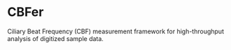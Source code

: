 # CBFer
Ciliary Beat Frequency (CBF) measurement framework for high-throughput analysis of digitized sample data.
